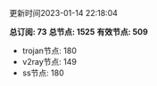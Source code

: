 更新时间2023-01-14 22:18:04

**总订阅: 73**
**总节点: 1525**
**有效节点: 509**
- trojan节点: 180
- v2ray节点: 149
- ss节点: 180
